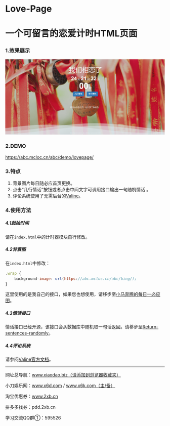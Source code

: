 # Love-Page
# 一个可留言的恋爱计时HTML页面

### 1.效果展示

![demo](img/image.png)

### 2.DEMO

https://abc.mcloc.cn/abc/demo/lovepage/

### 3.特点

1. 背景图片每日随必应首页更换。
2. 点击“几行情话”按钮或者点击中间文字可调用接口输出一句随机情话 。
3. 评论系统使用了无需后台的[Valine](https://valine.js.org/)。

### 4.使用方法

##### 4.1起始时间

请在`index.html`中的计时器模块自行修改。

##### 4.2背景图

在`index.html`中修改：

```js
.wrap {
	background-image: url(https://abc.mcloc.cn/abc/bing/);
}
```

这里使用的是我自己的接口，如果您也想使用，请移步至[小马奔腾的每日一必应图](https://blog.mcloc.cn/archives/190.html)。

##### 4.3情话接口

情话接口已经开源，该接口会从数据库中随机取一句话返回。请移步至[Return-sentences-randomly](https://github.com/androidmumo/Return-sentences-randomly)。

##### 4.4评论系统

请参阅[Valine官方文档](https://valine.js.org/quickstart.html)。

----------------------------------------------------

网址总导航：www.xiaodao.biz（请添加到浏览器收藏夹）

小刀娱乐网：www.x6d.com / www.x6k.com（主/备）

淘宝优惠券：www.2xb.cn

拼多多找券：pdd.2xb.cn

学习交流QQ群①：595526